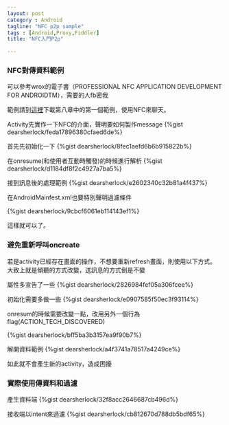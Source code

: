 ```yaml
---
layout: post
category : Android 
tagline: "NFC p2p sample"
tags : [Android,Proxy,Fiddler]
title: "NFC入門P2p"

---
```



### NFC對傳資料範例

可以參考wrox的電子書（PROFESSIONALNFC APPLICATION DEVELOPMENT FOR ANDROIDTM），需要的人fb密我

範例請到[這裡](www.wrox.com/remtitle.cgi?isbn=1118380096)下載第八章中的第一個範例，使用NFC來聊天。

Activity先實作一下NFC的介面，聲明要如何製作message
{%gist dearsherlock/feda17896380cfaed6de%}

首先先初始化一下
{%gist dearsherlock/8fec1aefd6b6b915822b%}

在onresume(和使用者互動時觸發)的時候進行解析
{%gist dearsherlock/d1184df8f2c4927a7ba5%}

接到訊息後的處理範例
{%gist dearsherlock/e2602340c32b81a4f437%}

在AndroidMainfest.xml也要特別聲明過濾條件

{%gist dearsherlock/9cbcf6061eb114143ef1%}

這樣就可以了。


### 避免重新呼叫oncreate
若是activity已經存在畫面的操作，不想要重新refresh畫面，則使用以下方式。
大致上就是傾聽的方式改變，送訊息的方式倒是不變

屬性多宣告了一些
{%gist dearsherlock/2826984fef05a306fcee%}

初始化需要多做一些
{%gist dearsherlock/e0907585f50ec3f93114%}

onresum的時候需要改變一點，改用另外一個行為flag(ACTION_TECH_DISCOVERED)

{%gist dearsherlock/bff5ba3b3157ea9f90b7%}

解開資料範例
{%gist dearsherlock/a4f3741a78517a4249ce%}

如此就不會產生新的activity，造成困擾


### 實際使用傳資料和過濾
產生資料端
{%gist dearsherlock/32f8acc2646687cb496d%}

接收端以intent來過濾
{%gist dearsherlock/cb812670d788db5bdf65%}